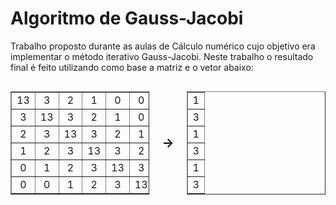 # Algoritmo de Gauss-Jacobi
Trabalho proposto durante as aulas de Cálculo numérico cujo objetivo era implementar o método iterativo Gauss-Jacobi. Neste trabalho o resultado final é feito utilizando como base a matriz e o vetor abaixo: 
<div style="display: flex; align-items: center; gap: 20px;">

  <!-- Matrix -->
  <table border="1" style="border-collapse: collapse; text-align: center;">
    <tr>
      <td>13</td>
      <td>3</td>
      <td>2</td>
      <td>1</td>
      <td>0</td>
      <td>0</td>
    </tr>
    <tr>
      <td>3</td>
      <td>13</td>
      <td>3</td>
      <td>2</td>
      <td>1</td>
      <td>0</td>
    </tr>
    <tr>
      <td>2</td>
      <td>3</td>
      <td>13</td>
      <td>3</td>
      <td>2</td>
      <td>1</td>
    </tr>
    <tr>
        <td>1</td>
        <td>2</td>
        <td>3</td>
        <td>13</td>
        <td>3</td>
        <td>2</td>
    </tr>
    <tr>
        <td>0</td>
        <td>1</td>
        <td>2</td>
        <td>3</td>
        <td>13</td>
        <td>3</td>
    </tr>
    <tr>
        <td>0</td>
        <td>0</td>
        <td>1</td>
        <td>2</td>
        <td>3</td>
        <td>13</td>
    </tr>
  </table>

  <!-- Arrow -->
  <span style="font-size: 20px; font-weight: bold;">→</span>

  <!-- Vector -->
  <table border="1" style="border-collapse: collapse; text-align: center;">
    <tr>
      <td>1</td>
    </tr>
    <tr>
      <td>3</td>
    </tr>
    <tr>
      <td>1</td>
    </tr>
    <tr>
      <td>3</td>
    </tr>
    <tr>
      <td>1</td>
    </tr>
    <tr>
      <td>3</td>
    </tr>
  </table>

</div>
